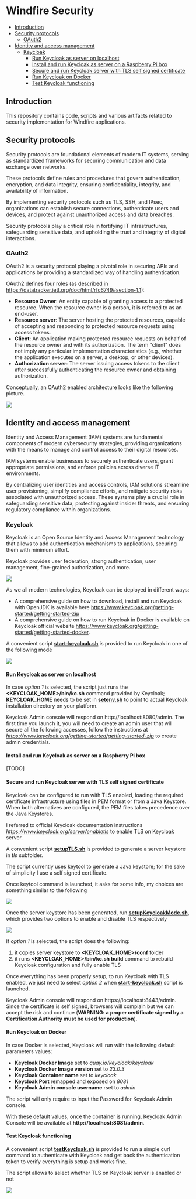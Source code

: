 # Windfire Security
- [Introduction](#introduction)
- [Security protocols](#security-protocols)
    - [OAuth2](#OAuth2)
- [Identity and access management](#identity-and-access-management)
    - [Keycloak](#Keycloak)
        - [Run Keycloak as server on localhost](#run-keycloak-as-server-on-localhost)
        - [Install and run Keycloak as server on a Raspberry Pi box](#install-and-run-keycloak-as-server-on-a-raspberry-pi-box)
        - [Secure and run Keycloak server with TLS self signed certificate](#secure-and-run-keycloak-server-with-tls-self-signed-certificate)
        - [Run Keycloak on Docker](#run-keycloak-on-docker)
        - [Test Keycloak functioning](#test-keycloak-functioning)

## Introduction
This repository contains code, scripts and various artifacts related to security implementation for Windfire applications.

## Security protocols
Security protocols are foundational elements of modern IT systems, serving as standardized frameworks for securing communication and data exchange over networks. 

These protocols define rules and procedures that govern authentication, encryption, and data integrity, ensuring confidentiality, integrity, and availability of information. 

By implementing security protocols such as TLS, SSH, and IPsec, organizations can establish secure connections, authenticate users and devices, and protect against unauthorized access and data breaches. 

Security protocols play a critical role in fortifying IT infrastructures, safeguarding sensitive data, and upholding the trust and integrity of digital interactions.

### OAuth2
OAuth2 is a security protocol playing a pivotal role in securing APIs and applications by providing a standardized way of handling authentication.

OAuth2 defines four roles (as described in https://datatracker.ietf.org/doc/html/rfc6749#section-1.1):
* **Resource Owner**: An entity capable of granting access to a protected resource. When the resource owner is a person, it is referred to as an end-user.
* **Resource server**: The server hosting the protected resources, capable of accepting and responding to protected resource requests using access tokens.
* **Client**: An application making protected resource requests on behalf of the resource owner and with its authorization. The term "client" does not imply any particular implementation characteristics (e.g., whether the application executes on a server, a desktop, or other devices).
* **Authorization server**: The server issuing access tokens to the client after successfully authenticating the resource owner and obtaining authorization.

Conceptually, an OAuth2 enabled architecture looks like the following picture.

![](img/OAuth2_enabled_architecture.png)

## Identity and access management
Identity and Access Management (IAM) systems are fundamental components of modern cybersecurity strategies, providing organizations with the means to manage and control access to their digital resources. 

IAM systems enable businesses to securely authenticate users, grant appropriate permissions, and enforce policies across diverse IT environments. 

By centralizing user identities and access controls, IAM solutions streamline user provisioning, simplify compliance efforts, and mitigate security risks associated with unauthorized access. These systems play a crucial role in safeguarding sensitive data, protecting against insider threats, and ensuring regulatory compliance within organizations.

### Keycloak
Keycloak is an Open Source Identity and Access Management technology that allows to add authentication mechanisms to applications, securing them with minimum effort.

Keycloak provides user federation, strong authentication, user management, fine-grained authorization, and more.

![](img/Keycloak_NoTLS.png)

As we all modern technologies, Keycloak can be deployed in different ways:

- A comprehensive guide on how to download, install and run Keycloak with OpenJDK is available here https://www.keycloak.org/getting-started/getting-started-zip
- A comprehensive guide on how to run Keycloak in Docker is available on Keycloak official website https://www.keycloak.org/getting-started/getting-started-docker.

A convenient script **[start-keycloak.sh](keycloak/start-keycloak.sh)** is provided to run Keycloak in one of the following mode

![](img/Select_how_to_run_keycloak.png)

#### Run Keycloak as server on localhost
In case *option 1* is selected, the script just runs the **<KEYCLOAK_HOME>/bin/kc.sh** command provided by Keycloak; **KEYCLOAK_HOME** needs to be set in **[setenv.sh](setenv.sh)** to point to actual Keycloak installation directory on your platform.

Keycloak Admin console will respond on http://localhost:8080/admin. The first time you launch it, you will need to create an admin user that will secure all the following accesses, follow the instructions at *https://www.keycloak.org/getting-started/getting-started-zip* to create admin credentials.

#### Install and run Keycloak as server on a Raspberry Pi box
[TODO]

#### Secure and run Keycloak server with TLS self signed certificate
Keycloak can be configured to run with TLS enabled, loading the required certificate infrastructure using files in PEM format or from a Java Keystore. When both alternatives are configured, the PEM files takes precedence over the Java Keystores.

I referred to official Keycloak documentation instructions *https://www.keycloak.org/server/enabletls* to enable TLS on Keycloak server.

A convenient script **[setupTLS.sh](keycloak/security/setupTLS.sh)** is provided to generate a server keystore in *tls* subfolder.

The script currently uses keytool to generate a Java keystore; for the sake of simplicity I use a self signed certificate. 

Once keytool command is launched, it asks for some info, my choices are something similar to the following

![](img/keytool_create_keystore.png)

Once the server keystore has been generated, run **[setupKeycloakMode.sh](keycloak/setupKeycloakMode.sh)**, which provides two options to enable and disable TLS respectively

![](img/Select_enable_disable_TLS.png)

If *option 1* is selected, the script does the following:

1. it copies server keystore to **<KEYCLOAK_HOME>/conf** folder
2. it runs **<KEYCLOAK_HOME>/bin/kc.sh build** command to rebuild Keycloak configuration and fully enable TLS

Once everything has been properly setup, to run Keycloak with TLS enabled, we just need to select *option 2* when **[start-keycloak.sh](keycloak/start-keycloak.sh)** script is launched.

Keycloak Admin console will respond on https://localhost:8443/admin. Since the certificate is self signed, browsers will complain but we can accept the risk and continue (**WARNING: a proper certificate signed by a Certification Authority must be used for production**).

#### Run Keycloak on Docker
In case Docker is selected, Keycloak will run with the following default parameters values:
* **Keycloak Docker Image** set to *quay.io/keycloak/keycloak*
* **Keycloak Docker Image version** set to *23.0.3*
* **Keycloak Container name** set to *keycloak*
* **Keycloak Port** remapped and exposed on *8081*
* **Keycloak Admin console username** rset to *admin*

The script will only require to input the Password for Keycloak Admin console.

With these default values, once the container is running, Keycloak Admin Console will be available at **http://localhost:8081/admin**.

#### Test Keycloak functioning
A convenient script **[testKeycloak.sh](keycloak/test/testKeycloak.sh)** is provided to run a simple curl command to authenticate with Keycloak and get back the authentication token to verify everything is setup and works fine.

The script allows to select whether TLS on Keycloak server is enabled or not

![](img/Select_test.png)
